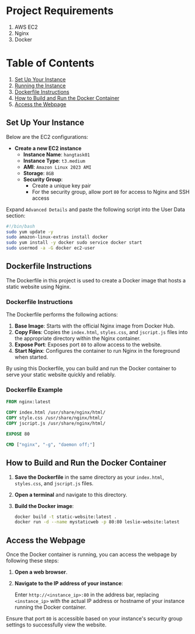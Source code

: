 # Project Requirements

1. AWS EC2
2. Nginx
3. Docker

# Table of Contents

1. [Set Up Your Instance](#set-up-your-instance)
2. [Running the Instance](#running-the-instance)
3. [Dockerfile Instructions](#dockerfile-instructions)
4. [How to Build and Run the Docker Container](#how-to-build-and-run-the-docker-container)
5. [Access the Webpage](#access-the-webpage)

## Set Up Your Instance

Below are the EC2 configurations:

- **Create a new EC2 instance**
  - **Instance Name**: `hangtask01`
  - **Instance Type**: `t3.medium`
  - **AMI**: `Amazon Linux 2023 AMI`
  - **Storage**: `8GB`
  - **Security Group**:
    - Create a unique key pair
    - For the security group, allow port `80` for access to Nginx and SSH access

Expand `Advanced Details` and paste the following script into the User Data section:

```sh
#!/bin/bash
sudo yum update -y 
sudo amazon-linux-extras install docker 
sudo yum install -y docker sudo service docker start
sudo usermod -a -G docker ec2-user
```



## Dockerfile Instructions

The Dockerfile in this project is used to create a Docker image that hosts a static website using Nginx.

### Dockerfile Instructions

The Dockerfile performs the following actions:

1. **Base Image**: Starts with the official Nginx image from Docker Hub.
2. **Copy Files**: Copies the `index.html`, `styles.css`, and `jscript.js` files into the appropriate directory within the Nginx container.
3. **Expose Port**: Exposes port `80` to allow access to the website.
4. **Start Nginx**: Configures the container to run Nginx in the foreground when started.

By using this Dockerfile, you can build and run the Docker container to serve your static website quickly and reliably.

### Dockerfile Example

```Dockerfile
FROM nginx:latest

COPY index.html /usr/share/nginx/html/
COPY style.css /usr/share/nginx/html/
COPY jscript.js /usr/share/nginx/html/

EXPOSE 80

CMD ["nginx", "-g", "daemon off;"]
```

## How to Build and Run the Docker Container

1. **Save the Dockerfile** in the same directory as your `index.html`, `styles.css`, and `jscript.js` files.

2. **Open a terminal** and navigate to this directory.

3. **Build the Docker image**:

   ```sh
   docker build -t static-website:latest .
   docker run -d --name mystaticweb -p 80:80 leslie-website:latest
   ```

## Access the Webpage

Once the Docker container is running, you can access the webpage by following these steps:

1. **Open a web browser**.

2. **Navigate to the IP address of your instance**:
   
   Enter `http://<instance_ip>:80` in the address bar, replacing `<instance_ip>` with the actual IP address or hostname of your instance running the Docker container.

Ensure that port `80` is accessible based on your instance's security group settings to successfully view the website.


